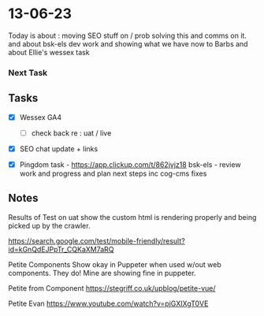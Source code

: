 # 13-06-23

Today is about :
moving SEO stuff on / prob solving this and comms on it.
and about bsk-els dev work and showing what we have now to Barbs
and about Ellie's wessex task


### Next Task


## Tasks
- [x] Wessex GA4
  - [ ] check back re : uat / live
- [x] SEO chat update + links
- [x] Pingdom task - https://app.clickup.com/t/862jvjz18
bsk-els - review work and progress and plan next steps inc cog-cms fixes


## Notes

Results of Test on uat show the custom html is rendering properly and being picked up by the crawler.

https://search.google.com/test/mobile-friendly/result?id=kGnQdEJPpTr_CQKaXM7aRQ

Petite Components Show okay in Puppeter when used w/out web components.
They do! Mine are showing fine in puppeter.

Petite from Component
https://stegriff.co.uk/upblog/petite-vue/

Petite Evan
https://www.youtube.com/watch?v=pjGXIXgT0VE